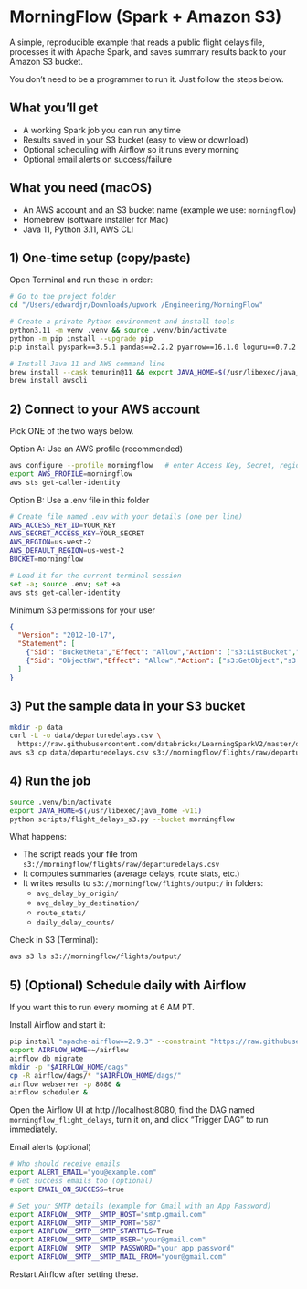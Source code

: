 # MorningFlow (Spark + Amazon S3)

A simple, reproducible example that reads a public flight delays file, processes it with Apache Spark, and saves summary results back to your Amazon S3 bucket.

You don’t need to be a programmer to run it. Just follow the steps below.

## What you’ll get
- A working Spark job you can run any time
- Results saved in your S3 bucket (easy to view or download)
- Optional scheduling with Airflow so it runs every morning
- Optional email alerts on success/failure

## What you need (macOS)
- An AWS account and an S3 bucket name (example we use: `morningflow`)
- Homebrew (software installer for Mac)
- Java 11, Python 3.11, AWS CLI

## 1) One‑time setup (copy/paste)
Open Terminal and run these in order:

```bash
# Go to the project folder
cd "/Users/edwardjr/Downloads/upwork /Engineering/MorningFlow"

# Create a private Python environment and install tools
python3.11 -m venv .venv && source .venv/bin/activate
python -m pip install --upgrade pip
pip install pyspark==3.5.1 pandas==2.2.2 pyarrow==16.1.0 loguru==0.7.2 boto3==1.34.148 delta-spark==3.2.0 python-dotenv==1.0.1

# Install Java 11 and AWS command line
brew install --cask temurin@11 && export JAVA_HOME=$(/usr/libexec/java_home -v11)
brew install awscli
```

## 2) Connect to your AWS account
Pick ONE of the two ways below.

Option A: Use an AWS profile (recommended)
```bash
aws configure --profile morningflow   # enter Access Key, Secret, region
export AWS_PROFILE=morningflow
aws sts get-caller-identity
```

Option B: Use a .env file in this folder
```bash
# Create file named .env with your details (one per line)
AWS_ACCESS_KEY_ID=YOUR_KEY
AWS_SECRET_ACCESS_KEY=YOUR_SECRET
AWS_REGION=us-west-2
AWS_DEFAULT_REGION=us-west-2
BUCKET=morningflow

# Load it for the current terminal session
set -a; source .env; set +a
aws sts get-caller-identity
```

Minimum S3 permissions for your user
```json
{
  "Version": "2012-10-17",
  "Statement": [
    {"Sid": "BucketMeta","Effect": "Allow","Action": ["s3:ListBucket","s3:GetBucketLocation"],"Resource": "arn:aws:s3:::morningflow"},
    {"Sid": "ObjectRW","Effect": "Allow","Action": ["s3:GetObject","s3:PutObject","s3:DeleteObject","s3:ListBucketMultipartUploads","s3:AbortMultipartUpload"],"Resource": "arn:aws:s3:::morningflow/*"}
  ]
}
```

## 3) Put the sample data in your S3 bucket
```bash
mkdir -p data
curl -L -o data/departuredelays.csv \
  https://raw.githubusercontent.com/databricks/LearningSparkV2/master/databricks-datasets/learning-spark-v2/flights/departuredelays.csv
aws s3 cp data/departuredelays.csv s3://morningflow/flights/raw/departuredelays.csv
```

## 4) Run the job
```bash
source .venv/bin/activate
export JAVA_HOME=$(/usr/libexec/java_home -v11)
python scripts/flight_delays_s3.py --bucket morningflow
```

What happens:
- The script reads your file from `s3://morningflow/flights/raw/departuredelays.csv`
- It computes summaries (average delays, route stats, etc.)
- It writes results to `s3://morningflow/flights/output/` in folders:
  - `avg_delay_by_origin/`
  - `avg_delay_by_destination/`
  - `route_stats/`
  - `daily_delay_counts/`

Check in S3 (Terminal):
```bash
aws s3 ls s3://morningflow/flights/output/
```

## 5) (Optional) Schedule daily with Airflow
If you want this to run every morning at 6 AM PT.

Install Airflow and start it:
```bash
pip install "apache-airflow==2.9.3" --constraint "https://raw.githubusercontent.com/apache/airflow/constraints-2.9.3/constraints-3.11.txt"
export AIRFLOW_HOME=~/airflow
airflow db migrate
mkdir -p "$AIRFLOW_HOME/dags"
cp -R airflow/dags/* "$AIRFLOW_HOME/dags/"
airflow webserver -p 8080 &
airflow scheduler &
```

Open the Airflow UI at http://localhost:8080, find the DAG named `morningflow_flight_delays`, turn it on, and click “Trigger DAG” to run immediately.

Email alerts (optional)
```bash
# Who should receive emails
export ALERT_EMAIL="you@example.com"
# Get success emails too (optional)
export EMAIL_ON_SUCCESS=true

# Set your SMTP details (example for Gmail with an App Password)
export AIRFLOW__SMTP__SMTP_HOST="smtp.gmail.com"
export AIRFLOW__SMTP__SMTP_PORT="587"
export AIRFLOW__SMTP__SMTP_STARTTLS=True
export AIRFLOW__SMTP__SMTP_USER="your@gmail.com"
export AIRFLOW__SMTP__SMTP_PASSWORD="your_app_password"
export AIRFLOW__SMTP__SMTP_MAIL_FROM="your@gmail.com"
```
Restart Airflow after setting these.

